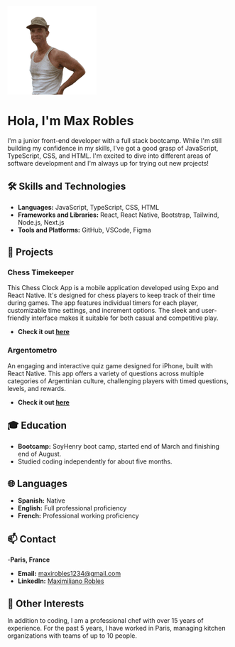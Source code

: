 ![Wave Hi](./public/wave-hi.gif)

# Hola, I'm Max Robles

I'm a junior front-end developer with a full stack bootcamp. While I'm still building my confidence in my skills, I've got a good grasp of JavaScript, TypeScript, CSS, and HTML. I'm excited to dive into different areas of software development and I'm always up for trying out new projects!

## 🛠 Skills and Technologies
- **Languages:** JavaScript, TypeScript, CSS, HTML
- **Frameworks and Libraries:** React, React Native, Bootstrap, Tailwind, Node.js, Next.js
- **Tools and Platforms:** GitHub, VSCode, Figma

## 🚀 Projects
### Chess Timekeeper
This Chess Clock App is a mobile application developed using Expo and React Native. It's designed for chess players to keep track of their time during games. The app features individual timers for each player, customizable time settings, and increment options. The sleek and user-friendly interface makes it suitable for both casual and competitive play.

- **Check it out [here](https://apps.apple.com/fr/app/chess-timekeeper/id6473749061?l=en-GB)**

### Argentometro
An engaging and interactive quiz game designed for iPhone, built with React Native. This app offers a variety of questions across multiple categories of Argentinian culture, challenging players with timed questions, levels, and rewards.

- **Check it out [here](https://apps.apple.com/fr/app/argentometro/id6475984871?l=en-GB)**

## 🎓 Education
- **Bootcamp:** SoyHenry boot camp, started end of March and finishing end of August.
-  Studied coding independently for about five months.

## 🌐 Languages
- **Spanish:** Native
- **English:** Full professional proficiency
- **French:** Professional working proficiency

## 📫 Contact
-**Paris, France**
- **Email:** maxirobles1234@gmail.com
- **LinkedIn:** [Maximiliano Robles](https://www.linkedin.com/in/maximiliano-robles-39436113b/)

## 🌱 Other Interests
In addition to coding, I am a professional chef with over 15 years of experience. For the past 5 years, I have worked in Paris, managing kitchen organizations with teams of up to 10 people.
